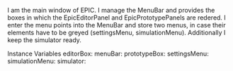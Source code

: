 I am the main window of EPIC.
I manage the MenuBar and provides the boxes in which the EpicEditorPanel and EpicPrototypePanels are redered. I enter the menu points into the MenuBar and store two menus, in case their elements have to be greyed (settingsMenu, simulationMenu). Additionally I keep the simulator ready.

Instance Variables
	editorBox:		<EpicEditorBox>
	menuBar:		<DockingBarMorph>
	prototypeBox:		<EpicPrototypeBox>
	settingsMenu:		<EpicSettingsMenu>
	simulationMenu:		<EpicSimulationMenu>
	simulator:		<EpicSimulator>
